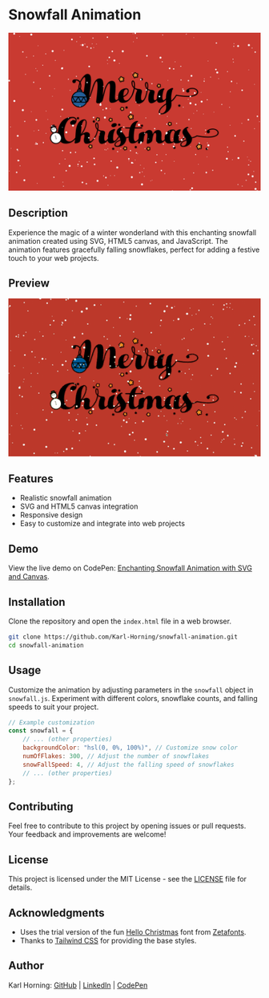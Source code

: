 # Snowfall Animation

![Snowfall Animation](./src/img/snowfall.png)

## Description

Experience the magic of a winter wonderland with this enchanting snowfall animation created using SVG, HTML5 canvas, and JavaScript. The animation features gracefully falling snowflakes, perfect for adding a festive touch to your web projects.

## Preview

![Snowfall Animation](./src/img/snowfall.gif)

## Features

- Realistic snowfall animation
- SVG and HTML5 canvas integration
- Responsive design
- Easy to customize and integrate into web projects

## Demo

View the live demo on CodePen: [Enchanting Snowfall Animation with SVG and Canvas](https://codepen.io/karlhorning/pen/JjzodgQ).

## Installation

Clone the repository and open the `index.html` file in a web browser.

```bash
git clone https://github.com/Karl-Horning/snowfall-animation.git
cd snowfall-animation
```

## Usage

Customize the animation by adjusting parameters in the `snowfall` object in `snowfall.js`. Experiment with different colors, snowflake counts, and falling speeds to suit your project.

```javascript
// Example customization
const snowfall = {
    // ... (other properties)
    backgroundColor: "hsl(0, 0%, 100%)", // Customize snow color
    numOfFlakes: 300, // Adjust the number of snowflakes
    snowFallSpeed: 4, // Adjust the falling speed of snowflakes
    // ... (other properties)
};
```

## Contributing

Feel free to contribute to this project by opening issues or pull requests. Your feedback and improvements are welcome!

## License

This project is licensed under the MIT License - see the [LICENSE](LICENSE) file for details.

## Acknowledgments

- Uses the trial version of the fun [Hello Christmas](https://www.dafont.com/hello-christmas.font) font from [Zetafonts](https://www.zetafonts.com).
- Thanks to [Tailwind CSS](https://tailwindcss.com/) for providing the base styles.

## Author

Karl Horning: [GitHub](https://github.com/Karl-Horning/) | [LinkedIn](https://www.linkedin.com/in/karl-horning/) | [CodePen](https://codepen.io/karlhorning)
